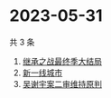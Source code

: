 # 2023-05-31

共 3 条

<!-- BEGIN -->
<!-- 最后更新时间 Wed May 31 2023 10:50:34 GMT+0800 (China Standard Time) -->

1. [继承之战最终季大结局](https://www.zhihu.com/search?q=继承之战最终季大结局)
1. [新一线城市](https://www.zhihu.com/search?q=新一线城市)
1. [吴谢宇案二审维持原判](https://www.zhihu.com/search?q=吴谢宇案二审维持原判)

<!-- END -->
